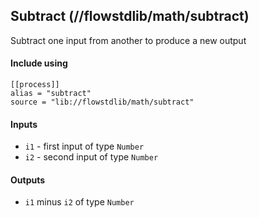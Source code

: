 ## Subtract (//flowstdlib/math/subtract)
Subtract one input from another to produce a new output

#### Include using
```
[[process]]
alias = "subtract"
source = "lib://flowstdlib/math/subtract"
```

#### Inputs
* `i1` - first input of type `Number`
* `i2` - second input of type `Number`

#### Outputs
* `i1` minus `i2` of type `Number`